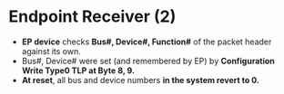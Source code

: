 # Endpoint Receiver (2)

* **EP device** checks **Bus#, Device#, Function#** of the packet header against its own.
* Bus#, Device# were set (and remembered by EP) by **Configuration Write Type0 TLP at Byte 8, 9.**
* **At reset**, all bus and device numbers **in the system revert to 0.**
